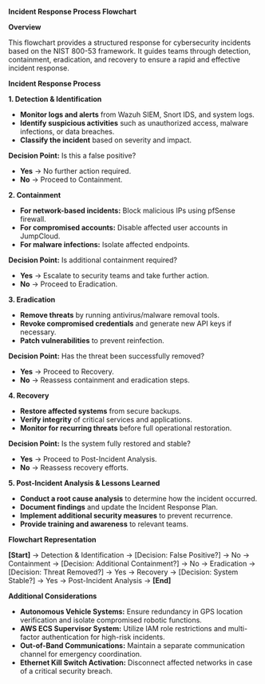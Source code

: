 **Incident Response Process Flowchart**

**Overview**

This flowchart provides a structured response for cybersecurity incidents based on the NIST 800-53 framework. It guides teams through detection, containment, eradication, and recovery to ensure a rapid and effective incident response.

**Incident Response Process**

**1\. Detection & Identification**

- **Monitor logs and alerts** from Wazuh SIEM, Snort IDS, and system logs.
- **Identify suspicious activities** such as unauthorized access, malware infections, or data breaches.
- **Classify the incident** based on severity and impact.

**Decision Point:** Is this a false positive?

- **Yes** → No further action required.
- **No** → Proceed to Containment.

**2\. Containment**

- **For network-based incidents:** Block malicious IPs using pfSense firewall.
- **For compromised accounts:** Disable affected user accounts in JumpCloud.
- **For malware infections:** Isolate affected endpoints.

**Decision Point:** Is additional containment required?

- **Yes** → Escalate to security teams and take further action.
- **No** → Proceed to Eradication.

**3\. Eradication**

- **Remove threats** by running antivirus/malware removal tools.
- **Revoke compromised credentials** and generate new API keys if necessary.
- **Patch vulnerabilities** to prevent reinfection.

**Decision Point:** Has the threat been successfully removed?

- **Yes** → Proceed to Recovery.
- **No** → Reassess containment and eradication steps.

**4\. Recovery**

- **Restore affected systems** from secure backups.
- **Verify integrity** of critical services and applications.
- **Monitor for recurring threats** before full operational restoration.

**Decision Point:** Is the system fully restored and stable?

- **Yes** → Proceed to Post-Incident Analysis.
- **No** → Reassess recovery efforts.

**5\. Post-Incident Analysis & Lessons Learned**

- **Conduct a root cause analysis** to determine how the incident occurred.
- **Document findings** and update the Incident Response Plan.
- **Implement additional security measures** to prevent recurrence.
- **Provide training and awareness** to relevant teams.

**Flowchart Representation**

**\[Start\]** → Detection & Identification → \[Decision: False Positive?\] → No → Containment → \[Decision: Additional Containment?\] → No → Eradication → \[Decision: Threat Removed?\] → Yes → Recovery → \[Decision: System Stable?\] → Yes → Post-Incident Analysis → **\[End\]**

**Additional Considerations**

- **Autonomous Vehicle Systems:** Ensure redundancy in GPS location verification and isolate compromised robotic functions.
- **AWS ECS Supervisor System:** Utilize IAM role restrictions and multi-factor authentication for high-risk incidents.
- **Out-of-Band Communications:** Maintain a separate communication channel for emergency coordination.
- **Ethernet Kill Switch Activation:** Disconnect affected networks in case of a critical security breach.
